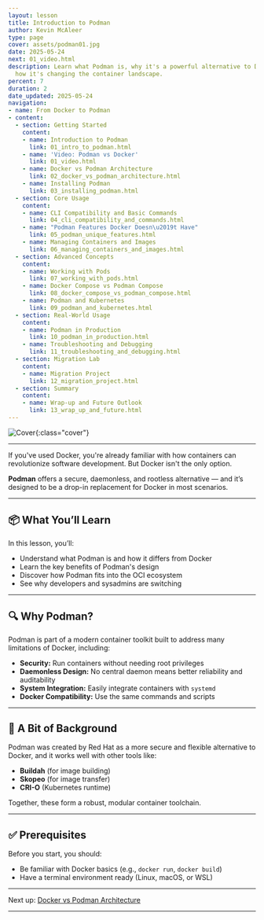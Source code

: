 ```yaml
---
layout: lesson
title: Introduction to Podman
author: Kevin McAleer
type: page
cover: assets/podman01.jpg
date: 2025-05-24
next: 01_video.html
description: Learn what Podman is, why it's a powerful alternative to Docker, and
  how it's changing the container landscape.
percent: 7
duration: 2
date_updated: 2025-05-24
navigation:
- name: From Docker to Podman
- content:
  - section: Getting Started
    content:
    - name: Introduction to Podman
      link: 01_intro_to_podman.html
    - name: 'Video: Podman vs Docker'
      link: 01_video.html
    - name: Docker vs Podman Architecture
      link: 02_docker_vs_podman_architecture.html
    - name: Installing Podman
      link: 03_installing_podman.html
  - section: Core Usage
    content:
    - name: CLI Compatibility and Basic Commands
      link: 04_cli_compatibility_and_commands.html
    - name: "Podman Features Docker Doesn\u2019t Have"
      link: 05_podman_unique_features.html
    - name: Managing Containers and Images
      link: 06_managing_containers_and_images.html
  - section: Advanced Concepts
    content:
    - name: Working with Pods
      link: 07_working_with_pods.html
    - name: Docker Compose vs Podman Compose
      link: 08_docker_compose_vs_podman_compose.html
    - name: Podman and Kubernetes
      link: 09_podman_and_kubernetes.html
  - section: Real-World Usage
    content:
    - name: Podman in Production
      link: 10_podman_in_production.html
    - name: Troubleshooting and Debugging
      link: 11_troubleshooting_and_debugging.html
  - section: Migration Lab
    content:
    - name: Migration Project
      link: 12_migration_project.html
  - section: Summary
    content:
    - name: Wrap-up and Future Outlook
      link: 13_wrap_up_and_future.html
---
```



![Cover]({{page.cover}}){:class="cover"}

---

If you've used Docker, you're already familiar with how containers can revolutionize software development. But Docker isn't the only option.

**Podman** offers a secure, daemonless, and rootless alternative — and it’s designed to be a drop-in replacement for Docker in most scenarios.

---

## 📦 What You’ll Learn

In this lesson, you’ll:

- Understand what Podman is and how it differs from Docker
- Learn the key benefits of Podman's design
- Discover how Podman fits into the OCI ecosystem
- See why developers and sysadmins are switching

---

## 🔍 Why Podman?

Podman is part of a modern container toolkit built to address many limitations of Docker, including:

- **Security:** Run containers without needing root privileges
- **Daemonless Design:** No central daemon means better reliability and auditability
- **System Integration:** Easily integrate containers with `systemd`
- **Docker Compatibility:** Use the same commands and scripts

---

## 🧠 A Bit of Background

Podman was created by Red Hat as a more secure and flexible alternative to Docker, and it works well with other tools like:

- **Buildah** (for image building)
- **Skopeo** (for image transfer)
- **CRI-O** (Kubernetes runtime)

Together, these form a robust, modular container toolchain.

---

## ✅ Prerequisites

Before you start, you should:

- Be familiar with Docker basics (e.g., `docker run`, `docker build`)
- Have a terminal environment ready (Linux, macOS, or WSL)

---

Next up: [Docker vs Podman Architecture](02_docker_vs_podman_architecture)

---
